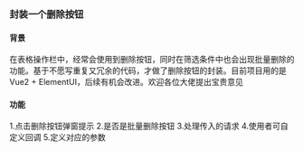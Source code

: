 ### 封装一个删除按钮

#### 背景
  在表格操作栏中，经常会使用到删除按钮，同时在筛选条件中也会出现批量删除的功能。基于不愿写重复又冗余的代码，才做了删除按钮的封装。目前项目用的是Vue2 + ElementUI，后续有机会改进。欢迎各位大佬提出宝贵意见
#### 功能
1.点击删除按钮弹窗提示
2.是否是批量删除按钮
3.处理传入的请求
4.使用者可自定义回调
5.定义对应的参数